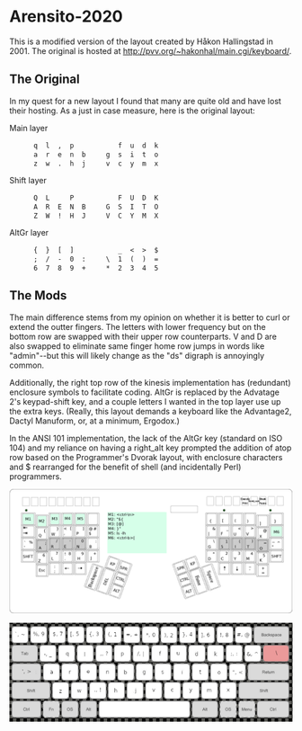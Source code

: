 # Arensito-2020

This is a modified version of the layout created by Håkon Hallingstad in 2001. The original 
is hosted at http://pvv.org/~hakonhal/main.cgi/keyboard/. 

## The Original

In my quest for a new layout I found that many are quite old and have lost their hosting. 
As a just in case measure, here is the original layout:

Main layer
```
      q  l  ,  p           f  u  d  k
      a  r  e  n  b     g  s  i  t  o
      z  w  .  h  j     v  c  y  m  x
```

Shift layer
```
      Q  L     P           F  U  D  K
      A  R  E  N  B     G  S  I  T  O
      Z  W  !  H  J     V  C  Y  M  X
```

AltGr layer
```
      {  }  [  ]           _  <  >  $
      ;  /  -  0  :     \  1  (  )  =
      6  7  8  9  +     *  2  3  4  5
```

## The Mods

The main difference stems from my opinion on whether it is better to curl or extend the outter fingers.
The letters with lower frequency but on the bottom row are swapped with their upper row counterparts.
V and D are also swapped to eliminate same finger home row jumps in  words like "admin"--but this will 
likely change as the "ds" digraph is annoyingly common.

Additionally, the right top row of the kinesis implementation has (redundant) enclosure symbols to 
facilitate coding. AltGr is replaced by the Advatage 2's keypad-shift key, and a couple letters I 
wanted in the top layer use up the extra keys. (Really, this layout demands a keyboard like the 
Advantage2, Dactyl Manuform, or, at a minimum, Ergodox.)

In the ANSI 101 implementation, the lack of the AltGr key (standard on ISO 104) and my reliance on having
a right_alt key prompted the addition of atop row based on the Programmer's Dvorak layout, with enclosure 
characters and $ rearranged for the benefit of shell (and incidentally Perl) programmers.

![Kinesis Implementation](/kinesis/kinesis-arensito.png)

![ANSI Implementation](/ansi/ansi_arensito.png)
